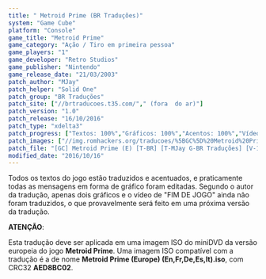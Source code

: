```yaml
---
title: " Metroid Prime (BR Traduções)"
system: "Game Cube"
platform: "Console"
game_title: "Metroid Prime"
game_category: "Ação / Tiro em primeira pessoa"
game_players: "1"
game_developer: "Retro Studios"
game_publisher: "Nintendo"
game_release_date: "21/03/2003"
patch_author: "MJay"
patch_helper: "Solid One"
patch_group: "BR Traduções"
patch_site: ["//brtraducoes.t35.com/"," (fora  do ar)"]
patch_version: "1.0"
patch_release: "16/10/2016"
patch_type: "xdelta3"
patch_progress: ["Textos: 100%","Gráficos: 100%","Acentos: 100%","Vídeos: 100%"]
patch_images: ["//img.romhackers.org/traducoes/%5BGC%5D%20Metroid%20Prime%20-%20BR%20Tradu%C3%A7%C3%B5es%20-%201.jpg","//img.romhackers.org/traducoes/%5BGC%5D%20Metroid%20Prime%20-%20BR%20Tradu%C3%A7%C3%B5es%20-%202.jpg","//img.romhackers.org/traducoes/%5BGC%5D%20Metroid%20Prime%20-%20BR%20Tradu%C3%A7%C3%B5es%20-%203.jpg"]
patch_file: "[GC] Metroid Prime (E) [T-BR] [T-MJay G-BR Traduções] [V-1.0 P-100% A-2016].rar"
modified_date: "2016/10/16"
---
```

Todos os textos do jogo estão traduzidos e acentuados, e praticamente todas as mensagens em forma de gráfico foram editadas. Segundo o autor da tradução, apenas dois gráficos e o vídeo de "FIM DE JOGO" ainda não foram traduzidos, o que provavelmente será feito em uma próxima versão da tradução.

<b>ATENÇÃO</b>:

Esta tradução deve ser aplicada em uma imagem ISO do miniDVD da versão europeia do jogo <b>Metroid Prime</b>. Uma imagem ISO compatível com a tradução é a de nome <b>Metroid Prime (Europe) (En,Fr,De,Es,It).iso</b>, com CRC32 <b>AED8BC02</b>.
